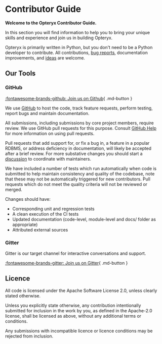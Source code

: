 # Contributor Guide

**Welcome to the Opteryx Contributor Guide.**

In this section you will find information to help you to bring your unique skills and experience and join us in building Opteryx.

Opteryx is primarily written in Python, but you don't need to be a Python developer to contribute. All contributions, [bug reports](https://github.com/mabel-dev/opteryx/issues/new/choose), documentation improvements, and [ideas](https://github.com/mabel-dev/opteryx/discussions) are welcome.

## Our Tools

### GitHub

[:fontawesome-brands-github: Join us on Github](https://github.com/mabel-dev/opteryx){ .md-button }

We use [GitHub](https://github.com/mabel-dev/opteryx) to host the code, track feature requests, perform testing, report bugs and maintain documentation.

All submissions, including submissions by core project members, require review. We use GitHub pull requests for this purpose. Consult [GitHub Help](https://docs.github.com/en/github/collaborating-with-issues-and-pull-requests/about-pull-requests) for more information on using pull requests. 

Pull requests that add support for, or fix a bug in, a feature in a popular RDBMS, or address deficiency in documentation, will likely be accepted after a brief review. For more substative changes you should start a [discussion](https://github.com/mabel-dev/opteryx/discussions) to coordinate with maintainers.

We have included a number of tests which run automatically when code is submitted to help maintain consistency and quality of the codebase, note that these may not be automatically triggered for new contributors. Pull requests which do not meet the quality criteria will not be reviewed or merged.

Changes should have:  

- Corresponding unit and regression tests  
- A clean execution of the CI tests   
- Updated documentation (code-level, module-level and docs/ folder as appropriate)
- Attributed external sources  

### Gitter

Gitter is our target channel for interactive conversations and support.

[:fontawesome-brands-gitter: Join us on Gitter](https://gitter.im/mabel-opteryx/community){ .md-button }

## Licence

All code is licensed under the Apache Software License 2.0, unless clearly stated otherwise.

Unless you explicitly state otherwise, any contribution intentionally submitted for inclusion in the work by you, as defined in the Apache-2.0 license, shall be licensed as above, without any additional terms or conditions.

Any submissions with incompatible licence or licence conditions may be rejected from inclusion.